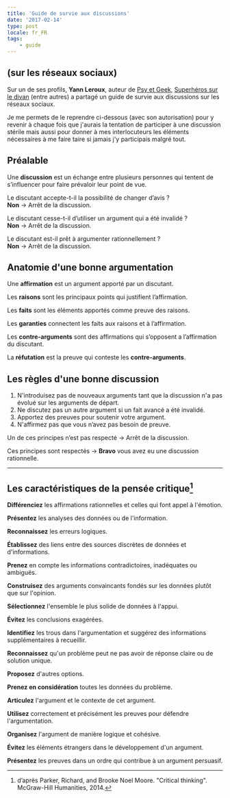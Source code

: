 ```yaml
---
title: 'Guide de survie aux discussions'
date: '2017-02-14'
type: post
locale: fr_FR
tags:
    - guide
---
```


## (sur les réseaux sociaux)

Sur un de ses profils, **Yann Leroux**, auteur de [Psy et Geek](http://www.psyetgeek.com/), [Superhéros sur le divan](http://superherossurledivan.blogspot.fr/) (entre autres) a partagé un guide de survie aux discussions sur les réseaux sociaux.

Je me permets de le reprendre ci-dessous (avec son autorisation) pour y revenir à chaque fois que j'aurais la tentation de participer à une discussion stérile mais aussi pour donner à mes interlocuteurs les éléments nécessaires à me faire taire si jamais j'y participais malgré tout.

<!-- more -->

## Préalable

Une **discussion** est un échange entre plusieurs personnes qui tentent de s’influencer pour faire prévaloir leur point de vue.

Le discutant accepte-t-il la possibilité de changer d’avis ?  
**Non** → Arrêt de la discussion.

Le discutant cesse-t-il d’utiliser un argument qui a été invalidé ?  
**Non** → Arrêt de la discussion.

Le discutant est-il prêt à argumenter rationnellement ?  
**Non** → Arrêt de la discussion.

## Anatomie d'une bonne argumentation

Une **affirmation** est un argument apporté par un discutant.

Les **raisons** sont les principaux points qui justifient l’affirmation.

Les **faits** sont les éléments apportés comme preuve des raisons.

Les **garanties** connectent les faits aux raisons et à l’affirmation.

Les **contre-arguments** sont des affirmations qui s’opposent a l’affirmation du discutant.

La **réfutation** est la preuve qui conteste les **contre-arguments**.

## Les règles d'une bonne discussion

1.  N'introduisez pas de nouveaux arguments tant que la discussion n'a pas évolué sur les arguments de départ.
1.  Ne discutez pas un autre argument si un fait avancé a été invalidé.
1.  Apportez des preuves pour soutenir votre argument.
1.  N'affirmez pas que vous n’avez pas besoin de preuve.

Un de ces principes n’est pas respecté → Arrêt de la discussion.

Ces principes sont respectés → **Bravo** vous avez eu une discussion rationnelle.

---

## Les caractéristiques de la pensée critique[^1]

[^1]: d’après Parker, Richard, and Brooke Noel Moore. "Critical thinking". McGraw-Hill Humanities, 2014.

**Différenciez** les affirmations rationnelles et celles qui font appel à l'émotion.

**Présentez** les analyses des données ou de l'information.

**Reconnaissez** les erreurs logiques.

**Établissez** des liens entre des sources discrètes de données et d'informations.

**Prenez** en compte les informations contradictoires, inadéquates ou ambiguës.

**Construisez** des arguments convaincants fondés sur les données plutôt que sur l'opinion.

**Sélectionnez** l'ensemble le plus solide de données à l'appui.

**Évitez** les conclusions exagérées.

**Identifiez** les trous dans l'argumentation et suggérez des informations supplémentaires à recueillir.

**Reconnaissez** qu'un problème peut ne pas avoir de réponse claire ou de solution unique.

**Proposez** d'autres options.

**Prenez en considération** toutes les données du problème.

**Articulez** l'argument et le contexte de cet argument.

**Utilisez** correctement et précisément les preuves pour défendre l'argumentation.

**Organisez** l'argument de manière logique et cohésive.

**Évitez** les éléments étrangers dans le développement d'un argument.

**Présentez** les preuves dans un ordre qui contribue à un argument persuasif.
